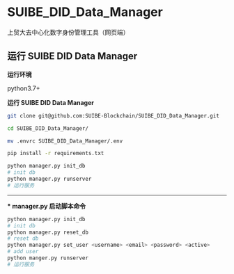 # SUIBE_DID_Data_Manager
上贸大去中心化数字身份管理工具（网页端）

## 运行 SUIBE DID Data Manager

**运行环境**

python3.7+

**运行 SUIBE DID Data Manager**

~~~bash
git clone git@github.com:SUIBE-Blockchain/SUIBE_DID_Data_Manager.git

cd SUIBE_DID_Data_Manager/

mv .envrc SUIBE_DID_Data_Manager/.env

pip install -r requirements.txt

python manager.py init_db
# init db
python manager.py runserver 
# 运行服务
~~~



-----------------



**\* manager.py 启动脚本命令**

~~~bash
python manager.py init_db
# init db
python manager.py reset_db
# reset db
python manager.py set_user <username> <email> <password> <active>
# add user
python manger.py runserver 
# 运行服务
~~~

